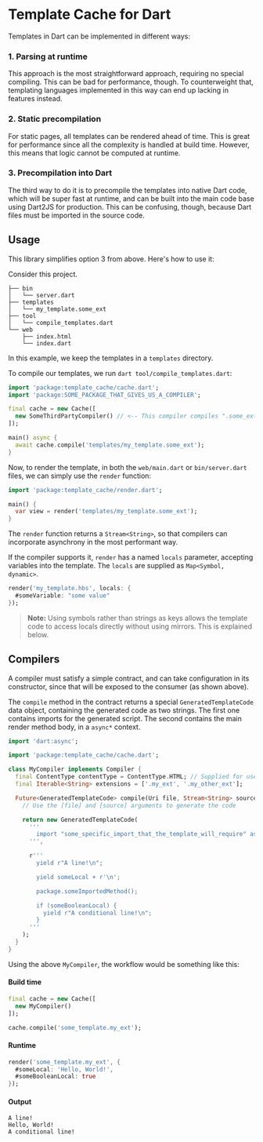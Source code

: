# Template Cache for Dart

Templates in Dart can be implemented in different ways:

### 1. Parsing at runtime
This approach is the most straightforward approach, requiring no special compiling.
This can be bad for performance, though. To counterweight that, templating languages
implemented in this way can end up lacking in features instead.

### 2. Static precompilation
For static pages, all templates can be rendered ahead of time. This is great for
performance since all the complexity is handled at build time. However, this means
that logic cannot be computed at runtime.

### 3. Precompilation into Dart
The third way to do it is to precompile the templates into native Dart code, which
will be super fast at runtime, and can be built into the main code base using
Dart2JS for production. This can be confusing, though, because Dart files must
be imported in the source code.

## Usage
This library simplifies option 3 from above. Here's how to use it:

Consider this project.

```
├── bin
│   └── server.dart
├── templates
│   └── my_template.some_ext
├── tool
│   └── compile_templates.dart
└── web
    ├── index.html
    └── index.dart
```

In this example, we keep the templates in a `templates` directory.

To compile our templates, we run `dart tool/compile_templates.dart`:

```dart
import 'package:template_cache/cache.dart';
import 'package:SOME_PACKAGE_THAT_GIVES_US_A_COMPILER';

final cache = new Cache([
  new SomeThirdPartyCompiler() // <-- This compiler compiles ".some_ext" files
]);

main() async {
  await cache.compile('templates/my_template.some_ext');
}
```

Now, to render the template, in both the `web/main.dart` or `bin/server.dart` files,
we can simply use the `render` function:

```dart
import 'package:template_cache/render.dart';

main() {
  var view = render('templates/my_template.some_ext');
}
```

The `render` function returns a `Stream<String>`, so that compilers can incorporate
asynchrony in the most performant way.

If the compiler supports it, `render` has a named `locals` parameter, accepting variables
into the template. The `locals` are supplied as `Map<Symbol, dynamic>`.

```dart
render('my_template.hbs', locals: {
  #someVariable: "some value"
});
```

> **Note:** Using symbols rather than strings as keys allows the template code to access
> locals directly without using mirrors. This is explained below.

## Compilers
A compiler must satisfy a simple contract, and can take configuration in its constructor, since
that will be exposed to the consumer (as shown above).

The `compile` method in the contract returns a special `GeneratedTemplateCode` data object,
containing the generated code as two strings. The first one contains imports for the generated
script. The second contains the main render method body, in a `async*` context.

```dart
import 'dart:async';

import 'package:template_cache/cache.dart';

class MyCompiler implements Compiler {
  final ContentType contentType = ContentType.HTML; // Supplied for use with servers
  final Iterable<String> extensions = ['.my_ext', '.my_other_ext'];

  Future<GeneratedTemplateCode> compile(Uri file, Stream<String> source) async {
    // Use the [file] and [source] arguments to generate the code

    return new GeneratedTemplateCode(
      '''
        import "some_specific_import_that_the_template_will_require" as package;
      ''',

      r'''
        yield r"A line!\n";

        yield someLocal + r'\n';

        package.someImportedMethod();

        if (someBooleanLocal) {
          yield r"A conditional line!\n";
        }
      '''
    );
  }
}
```

Using the above `MyCompiler`, the workflow would be something like this:

#### Build time
```dart
final cache = new Cache([
  new MyCompiler()
]);

cache.compile('some_template.my_ext');
```

#### Runtime
```dart
render('some_template.my_ext', {
  #someLocal: 'Hello, World!',
  #someBooleanLocal: true
});
```

#### Output
```
A line!
Hello, World!
A conditional line!

```
